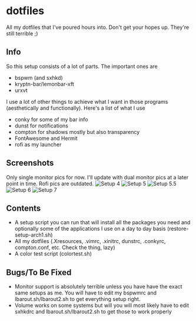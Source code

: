 # dotfiles
All my dotfiles that I've poured hours into. Don't get your hopes up. They're still terrible ;)

Info
----
So this setup consists of a lot of parts. The important ones are
* bspwm (and sxhkd)
* kryptn-bar/lemonbar-xft
* urxvt

I use a lot of other things to achieve what I want in those programs (aesthetically and functionally). Here's a list of what I use
* conky for some of my bar info
* dunst for notifications
* compton for shadows mostly but also transparency
* FontAwesome and Hermit
* rofi as my launcher

Screenshots
-----------
Only single monitor pics for now. I'll update with dual monitor pics at a later point in time. Rofi pics are outdated.
![Setup 4](https://u.teknik.io/W3hEGT.png)
![Setup 5](https://u.teknik.io/nJXHFl.png)
![Setup 5.5](https://u.teknik.io/IZdl0Q.png)
![Setup 6](https://u.teknik.io/LpYdN7.png)
![Setup 7](https://u.teknik.io/RYiRlu.png)

Contents
--------
* A setup script you can run that will install all the packages you need and optionally some of the applications I use on a day to day basis (restore-setup-arch1.sh)
* All my dotfiles (.Xresources, .vimrc, .xinitrc, dunstrc, .conkyrc, compton.conf, etc. Check the thing, lazy)
* A color test script (colortest.sh)

Bugs/To Be Fixed
----------------
* Monitor support is absolutely terrible unless you have have the exact same setups as me. You will have to edit my bspwmrc and lbarout.sh/lbarout2.sh to get everything setup right.
* Volume works on some systems but will you will most likely have to edit sxhkdrc and lbarout.sh/lbarout2.sh to get those to work properly
